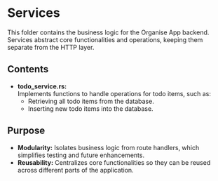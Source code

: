 # Services

This folder contains the business logic for the Organise App backend. Services abstract core functionalities and operations, keeping them separate from the HTTP layer.

## Contents

- **todo_service.rs:**  
  Implements functions to handle operations for todo items, such as:
  - Retrieving all todo items from the database.
  - Inserting new todo items into the database.

## Purpose

- **Modularity:** Isolates business logic from route handlers, which simplifies testing and future enhancements.
- **Reusability:** Centralizes core functionalities so they can be reused across different parts of the application.
